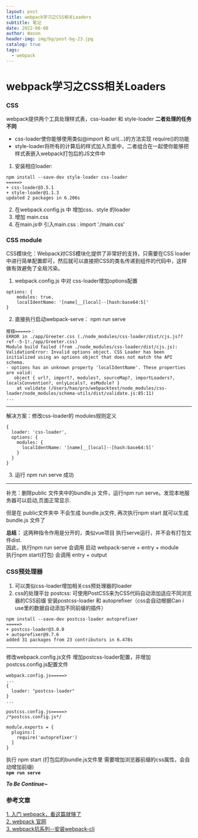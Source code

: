 ```yaml
---
layout: post
title: webpack学习之CSS相关Loaders
subtitle: 笔记
date: 2022-06-08
author: Wason
header-img: img/bg/post-bg-23.jpg
catalog: true
tags:
  - webpack
---
```


# webpack学习之CSS相关Loaders #
### CSS ###
webpack提供两个工具处理样式表，css-loader 和 style-loader
**二者处理的任务不同**
* css-loader使你能够使用类似@import 和 url(...)的方法实现 require()的功能
* style-loader将所有的计算后的样式加入页面中，二者组合在一起使你能够把样式表嵌入webpack打包后的JS文件中
1. 安装相应loader:
```
npm install --save-dev style-loader css-loader
=====>
+ css-loader@3.5.1
+ style-loader@1.1.3
updated 2 packages in 6.206s
```
2. 在webpack.config.js 中 增加css、style 的loader
3. 增加 main.css
4. 在main.js中 引入main.css : import ‘./main.css'

### CSS module ###
CSS模块化：Webpack对CSS模块化提供了非常好的支持，只需要在CSS loader中进行简单配置即可，然后就可以直接把CSS的类名传递到组件的代码中，这样做有效避免了全局污染。

1. webpack.config.js 中对 css-loader增加options配置
```
options: {
    modules: true,
    localIdentName: '[name]__[local]--[hash:base64:5]'
}
```
2. 直接执行启动webpack-serve： npm run serve
```
报错=====>：
ERROR in ./app/Greeter.css (./node_modules/css-loader/dist/cjs.js??ref--5-1!./app/Greeter.css)
Module build failed (from ./node_modules/css-loader/dist/cjs.js):
ValidationError: Invalid options object. CSS Loader has been initialized using an options object that does not match the API schema.
- options has an unknown property 'localIdentName'. These properties are valid:
   object { url?, import?, modules?, sourceMap?, importLoaders?, localsConvention?, onlyLocals?, esModule? }
    at validate (/Users/hao/pro/webpacktest/node_modules/css-loader/node_modules/schema-utils/dist/validate.js:85:11)
...

```
---  
解决方案：修改css-loader的 modules规则定义
```
{
  loader: 'css-loader',
  options: {
    modules: {
      localIdentName: '[name]__[local]--[hash:base64:5]'
    }
  }
}
```
3. 运行 npm run serve 成功
---  
补充：删除public 文件夹中的bundle.js 文件，运行npm run serve。发现本地服务器可以启动,页面正常显示.

但是在 public文件夹中 不会生成 bundle.js文件, 再次执行npm start 就可以生成 bundle.js 文件了  

**总结：** 这两种指令作用是分开的，类似vue项目 执行serve运行，并不会有打包文件dist.  
因此，执行npm run serve 会调用 启动 webpack-serve + entry + module   
执行npm start(打包) 会调用 entry + output 

### CSS预处理器 ###
1. 可以类似css-loader增加相关css预处理器的loader  
2. css的处理平台 postcss: 可使用PostCSS来为CSS代码自动添加适应不同浏览器的CSS前缀
安装postcss-loader 和 autoprefixer（css会自动根据Can i use里的数据自动添加不同前缀的插件）
```
npm install --save-dev postcss-loader autoprefixer
=====>
+ postcss-loader@3.0.0
+ autoprefixer@9.7.6
added 31 packages from 23 contributors in 6.478s
```
---  
修改webpack.config.js文件 增加postcss-loader配置，并增加 postcss.config.js配置文件
```
webpack.config.js=====>
...
{
  loader: "postcss-loader"
}
...

postcss.config.js=====>
/*postcss.config.js*/

module.exports = {
  plugins:[
    require('autoprefixer')
  ]
}
```  
执行 npm start (打包后的bundle.js文件里 需要增加浏览器前缀的css属性，会自动增加前缀)  
**`npm run serve`**


***To Be Continue~***

### 参考文章 ###
[1. 入门 webpack，看这篇就够了][1]  
[2. webpack 官网][2]  
[3. webpack坑系列--安装webpack-cli][3]  

[1]: https://segmentfault.com/a/1190000006178770
[2]: https://www.webpackjs.com/guides/getting-started/
[3]: https://segmentfault.com/a/1190000013699050
